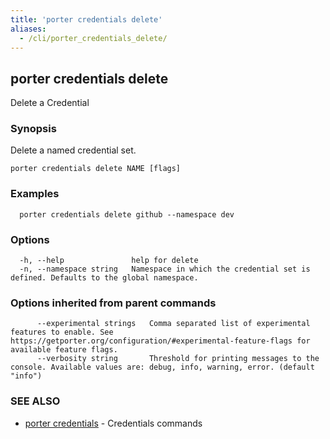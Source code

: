 ```yaml
---
title: 'porter credentials delete'
aliases:
  - /cli/porter_credentials_delete/
---
```


## porter credentials delete

Delete a Credential

### Synopsis

Delete a named credential set.

```
porter credentials delete NAME [flags]
```

### Examples

```
  porter credentials delete github --namespace dev
```

### Options

```
  -h, --help               help for delete
  -n, --namespace string   Namespace in which the credential set is defined. Defaults to the global namespace.
```

### Options inherited from parent commands

```
      --experimental strings   Comma separated list of experimental features to enable. See https://getporter.org/configuration/#experimental-feature-flags for available feature flags.
      --verbosity string       Threshold for printing messages to the console. Available values are: debug, info, warning, error. (default "info")
```

### SEE ALSO

* [porter credentials](/cli/porter_credentials/)	 - Credentials commands

